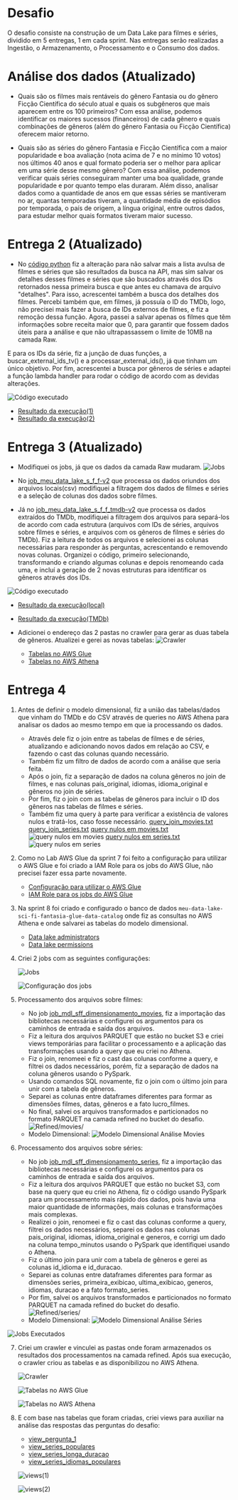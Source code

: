 # Desafio

O desafio consiste na construção de um Data Lake para filmes e séries, dividido em 5 entregas, 1 em cada sprint. Nas entregas serão realizadas a Ingestão, o Armazenamento, o Processamento e o Consumo dos dados.


# Análise dos dados (Atualizado)

- Quais são os filmes mais rentáveis do gênero Fantasia ou do gênero Ficção Científica do século atual e quais os subgêneros que mais aparecem entre os 100 primeiros?
    Com essa análise, podemos identificar os maiores sucessos (financeiros) de cada gênero e quais combinações de gêneros (além do gênero Fantasia ou Ficção Científica) oferecem maior retorno.

- Quais são as séries do gênero Fantasia e Ficção Científica com a maior popularidade e boa avaliação (nota acima de 7 e no mínimo 10 votos) nos últimos 40 anos e qual formato poderia ser o melhor para aplicar em uma série desse mesmo gênero?
    Com essa análise, podemos verificar quais séries conseguiram manter uma boa qualidade, grande popularidade e por quanto tempo elas duraram. Além disso, analisar dados como a quantidade de anos em que essas séries se mantiveram no ar, quantas temporadas tiveram, a quantidade média de episódios por temporada, o país de origem, a língua original, entre outros dados, para estudar melhor quais formatos tiveram maior sucesso.


# Entrega 2 (Atualizado)

- No [código python](../Desafio/etapa-0/lambda_function.py) fiz a alteração para não salvar mais a lista avulsa de filmes e séries que são resultados da busca na API, mas sim salvar os detalhes desses filmes e séries que são buscados através dos IDs retornados nessa primeira busca e que antes eu chamava de arquivo "detalhes". Para isso, acrescentei também a busca dos detalhes dos filmes. Percebi também que, em filmes, já possuía o ID do TMDb, logo, não precisei mais fazer a busca de IDs externos de filmes, e fiz a remoção dessa função. Agora, passei a salvar apenas os filmes que têm informações sobre receita maior que 0, para garantir que fossem dados úteis para a análise e que não ultrapassassem o limite de 10MB na camada Raw.

E para os IDs da série, fiz a junção de duas funções, a buscar_external_ids_tv() e a processar_external_ids(), já que tinham um único objetivo. Por fim, acrescentei a busca por gêneros de séries e adaptei a função lambda handler para rodar o código de acordo com as devidas alterações.

![Código executado](../Desafio/etapa-0/evidencias/Screenshot_656.png)
- [Resultado da execução(1)](../Desafio/etapa-0/evidencias/Screenshot_657.png)
- [Resultado da execução(2)](../Desafio/etapa-0/evidencias/Screenshot_658.png)


# Entrega 3 (Atualizado)

- Modifiquei os jobs, já que os dados da camada Raw mudaram. 
    ![Jobs](../Desafio/etapa-0/evidencias/Screenshot_655.png)

- No [job_meu_data_lake_s_f_f-v2](../Desafio/etapa-0/job_meu_data_lake_s_f_f-v2.py) que processa os dados oriundos dos arquivos locais(csv) modifiquei a filtragem dos dados de filmes e séries e a seleção de colunas dos dados sobre filmes.

- Já no [job_meu_data_lake_s_f_f_tmdb-v2](../Desafio/etapa-0/job_meu_data_lake_s_f_f_tmdb-v2.py) que processa os dados extraídos do TMDb, modifiquei a filtragem dos arquivos para separá-los de acordo com cada estrutura (arquivos com IDs de séries, arquivos sobre filmes e séries, e arquivos com os gêneros de filmes e séries do TMDb). Fiz a leitura de todos os arquivos e selecionei as colunas necessárias para responder às perguntas, acrescentando e removendo novas colunas. Organizei o código, primeiro selecionando, transformando e criando algumas colunas e depois renomeando cada uma, e incluí a geração de 2 novas estruturas para identificar os gêneros através dos IDs.
    
![Código executado](../Desafio/etapa-0/evidencias/Screenshot_661.png)
- [Resultado da execução(local)](../Desafio/etapa-0/evidencias/Screenshot_662.png)
- [Resultado da execução(TMDb)](../Desafio/etapa-0/evidencias/Screenshot_663.png)

- Adicionei o endereço das 2 pastas no crawler para gerar as duas tabela de gêneros. Atualizei e gerei as novas tabelas:
    ![Crawler](../Desafio/etapa-1/evidencias/Screenshot_664.png)
    - [Tabelas no AWS Glue](../Desafio/etapa-1/evidencias/Screenshot_665.png)
    - [Tabelas no AWS Athena](../Desafio/etapa-1/evidencias/Screenshot_666.png)

    
# Entrega 4

1. Antes de definir o modelo dimensional, fiz a união das tabelas/dados que vinham do TMDb e do CSV através de queries no AWS Athena para analisar os dados ao mesmo tempo em que ia processando os dados.
    - Através dele fiz o join entre as tabelas de filmes e de séries, atualizando e adicionando novos dados em relação ao CSV, e fazendo o cast das colunas quando necessário.
    - Também fiz um filtro de dados de acordo com a análise que seria feita.
    - Após o join, fiz a separação de dados na coluna gêneros no join de filmes, e nas colunas país_original, idiomas, idioma_original e gêneros no join de séries.
    - Por fim, fiz o join com as tabelas de gêneros para incluir o ID dos gêneros nas tabelas de filmes e séries.
    - Também fiz uma query à parte para verificar a existência de valores nulos e tratá-los, caso fosse necessário.
        [query_join_movies.txt](../Desafio/etapa-1/query_join_movies.txt)
        [query_join_series.txt](../Desafio/etapa-1/query_join_series.txt)
        [query nulos em movies.txt](../Desafio/etapa-1/query%20nulos%20em%20movies.txt)
            ![query nulos em movies](../Desafio/etapa-1/evidencias/Screenshot_668.png)
        [query nulos em series.txt](../Desafio/etapa-1/query%20nulos%20em%20series.txt)
            ![query nulos em series](../Desafio/etapa-1/evidencias/Screenshot_669.png)

2. Como no Lab AWS Glue da sprint 7 foi feito a configuração para utilizar o AWS Glue e foi criado a IAM Role para os jobs do AWS Glue, não precisei fazer essa parte novamente.
    - [Configuração para utilizar o AWS Glue](../Desafio/etapa-1/evidencias/Screenshot_622.png)
    - [IAM Role para os jobs do AWS Glue](../Desafio/etapa-1/evidencias/Screenshot_628.png)

3. Na sprint 8 foi criado e configurado o banco de dados ```meu-data-lake-sci-fi-fantasia-glue-data-catalog``` onde fiz as consultas no AWS Athena e onde salvarei as tabelas do modelo dimensional.
    - [Data lake administrators](../Desafio/etapa-1/evidencias/Screenshot_631.png)
    - [Data lake permissions](../Desafio/etapa-1/evidencias/Screenshot_630.png)

4. Criei 2 jobs com as seguintes configurações:

    ![Jobs](../Desafio/etapa-1/evidencias/Screenshot_667.png)
    
    ![Configuração dos jobs](../Desafio/etapa-1/evidencias/Screenshot_632.png)

5. Processamento dos arquivos sobre filmes:
    - No job [job_mdl_sff_dimensionamento_movies](../Desafio/etapa-1/job_mdl_sff_dimensionamento_movies.py), fiz a importação das bibliotecas necessárias e configurei os argumentos para os caminhos de entrada e saída dos arquivos.
    - Fiz a leitura dos arquivos PARQUET que estão no bucket S3 e criei views temporárias para facilitar o processamento e a aplicação das transformações usando a query que eu criei no Athena.
    - Fiz o join, renomeei e fiz o cast das colunas conforme a query, e filtrei os dados necessários, porém, fiz a separação de dados na coluna gêneros usando o PySpark.
    - Usando comandos SQL novamente, fiz o join com o último join para unir com a tabela de gêneros.
    - Separei as colunas entre dataframes diferentes para formar as dimensões filmes, datas, gêneros e a fato lucro_filmes.
    - No final, salvei os arquivos transformados e particionados no formato PARQUET na camada refined no bucket do desafio.
        ![Refined/movies/](../Desafio/etapa-1/evidencias/Screenshot_672.png)
    - Modelo Dimensional:
        ![Modelo Dimensional Análise Movies](../Desafio/etapa-1/Modelo%20Dimensional%20Análise%20Movies.png)

6. Processamento dos arquivos sobre séries:
    - No job [job_mdl_sff_dimensionamento_series](../Desafio/etapa-1/job_mdl_sff_dimensionamento_series.py), fiz a importação das bibliotecas necessárias e configurei os argumentos para os caminhos de entrada e saída dos arquivos. 
    - Fiz a leitura dos arquivos PARQUET que estão no bucket S3, com base na query que eu criei no Athena, fiz o código usando PySpark para um processamento mais rápido dos dados, pois havia uma maior quantidade de informações, mais colunas e transformações mais complexas.
    - Realizei o join, renomeei e fiz o cast das colunas conforme a query, filtrei os dados necessários, separei os dados nas colunas pais_original, idiomas, idioma_original e generos, e corrigi um dado na coluna tempo_minutos usando o PySpark que identifiquei usando o Athena.
    - Fiz o último join para unir com a tabela de gêneros e gerei as colunas id_idioma e id_duracao.
    - Separei as colunas entre dataframes diferentes para formar as dimensões series, primeira_exibicao, ultima_exibicao, generos, idiomas, duracao e a fato formato_series.
    - Por fim, salvei os arquivos transformados e particionados no formato PARQUET na camada refined do bucket do desafio.
        ![Refined/series/](../Desafio/etapa-1/evidencias/Screenshot_673.png)
    - Modelo Dimensional:
        ![Modelo Dimensional Análise Séries](../Desafio/etapa-1/Modelo%20Dimensional%20Análise%20Series.png)

![Jobs Executados](../Desafio/etapa-1/evidencias/Screenshot_671.png)

7. Criei um crawler e vinculei as pastas onde foram armazenados os resultados dos processamentos na camada refined. Após sua execução, o crawler criou as tabelas e as disponibilizou no AWS Athena.

    ![Crawler](../Desafio/etapa-1/evidencias/Screenshot_674.png)

    ![Tabelas no AWS Glue](../Desafio/etapa-1/evidencias/Screenshot_675.png)

    ![Tabelas no AWS Athena](../Desafio/etapa-1/evidencias/Screenshot_676.png)

8. E com base nas tabelas que foram criadas, criei views para auxiliar na análise das respostas das perguntas do desafio:
    - [view_pergunta_1](../Desafio/etapa-1/view_pergunta_1.txt)
    - [view_series_populares](../Desafio/etapa-1/view_series_populares.txt)
    - [view_series_longa_duracao](../Desafio/etapa-1/view_series_longa_duracao.txt)
    - [view_series_idiomas_populares](../Desafio/etapa-1/view_series_idiomas_populares.txt)

    ![views(1)](../Desafio/etapa-1/evidencias/Screenshot_681.png)

    ![views(2)](../Desafio/etapa-1/evidencias/Screenshot_682.png)
